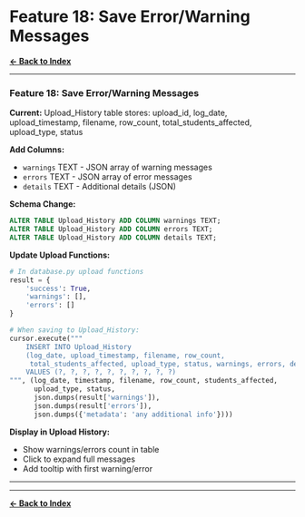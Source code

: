 # Feature 18: Save Error/Warning Messages

**[← Back to Index](../00-INDEX.md)**

---

### Feature 18: Save Error/Warning Messages
**Current:** Upload_History table stores: upload_id, log_date, upload_timestamp, filename, row_count, total_students_affected, upload_type, status

**Add Columns:**
- `warnings` TEXT - JSON array of warning messages
- `errors` TEXT - JSON array of error messages
- `details` TEXT - Additional details (JSON)

**Schema Change:**
```sql
ALTER TABLE Upload_History ADD COLUMN warnings TEXT;
ALTER TABLE Upload_History ADD COLUMN errors TEXT;
ALTER TABLE Upload_History ADD COLUMN details TEXT;
```

**Update Upload Functions:**
```python
# In database.py upload functions
result = {
    'success': True,
    'warnings': [],
    'errors': []
}

# When saving to Upload_History:
cursor.execute("""
    INSERT INTO Upload_History
    (log_date, upload_timestamp, filename, row_count,
     total_students_affected, upload_type, status, warnings, errors, details)
    VALUES (?, ?, ?, ?, ?, ?, ?, ?, ?, ?)
""", (log_date, timestamp, filename, row_count, students_affected,
      upload_type, status,
      json.dumps(result['warnings']),
      json.dumps(result['errors']),
      json.dumps({'metadata': 'any additional info'})))
```

**Display in Upload History:**
- Show warnings/errors count in table
- Click to expand full messages
- Add tooltip with first warning/error

---



---

**[← Back to Index](../00-INDEX.md)**

